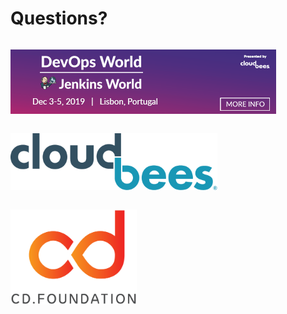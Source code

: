 <!-- .slide: class="center" -->
# Questions?


<!-- .slide: data-background-color="#FFF" -->
<p style="display:inline-block"><a href="https://www.cloudbees.com/devops-world/lisbon"><img src="img/products/2019_JW-email-footer-lisbon.png" ></a></p>

<p style="display:inline-block"><a href="https://docs.cloudbees.com/docs/cloudbees-jenkins-x-distribution/latest/"><img src="img/products/cd-logo.png" style="width: 70%; height: 70%;"></a></p>

<p style="display:inline-block"><a href="https://cd.foundation/"><img src="img/products/cdf-stacked-color.png" style="width: 40%; height: 40%;"></a></p>
